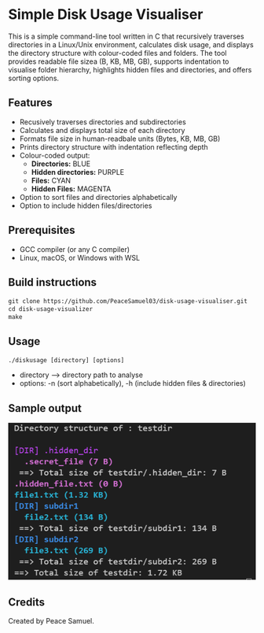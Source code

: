 # Simple Disk Usage Visualiser
This is a simple command-line tool written in C that recursively traverses directories in a Linux/Unix environment, calculates disk usage, and displays the directory structure with colour-coded files and folders. The tool provides readable file sizea (B, KB, MB, GB), supports indentation to visualise folder hierarchy, highlights hidden files and directories, and offers sorting options.

## Features
- Recusively traverses directories and subdirectories
- Calculates and displays total size of each directory
- Formats file size in human-readbale units (Bytes, KB, MB, GB)
- Prints directory structure with indentation reflecting depth
- Colour-coded output:
    - **Directories:** BLUE
    - **Hidden directories:** PURPLE
    - **Files:** CYAN
    - **Hidden Files:** MAGENTA
- Option to sort files and directories alphabetically
- Option to include hidden files/directories

## Prerequisites
- GCC compiler (or any C compiler)
- Linux, macOS, or Windows with WSL

## Build instructions
```
git clone https://github.com/PeaceSamuel03/disk-usage-visualiser.git
cd disk-usage-visualizer
make
```

## Usage
```
./diskusage [directory] [options]
```
- directory --> directory path to analyse
- options: -n (sort alphabetically), -h (include hidden files & directories)

## Sample output
![Disk Usage Output Image](disk_usage_image.png)

## Credits
Created by Peace Samuel.
